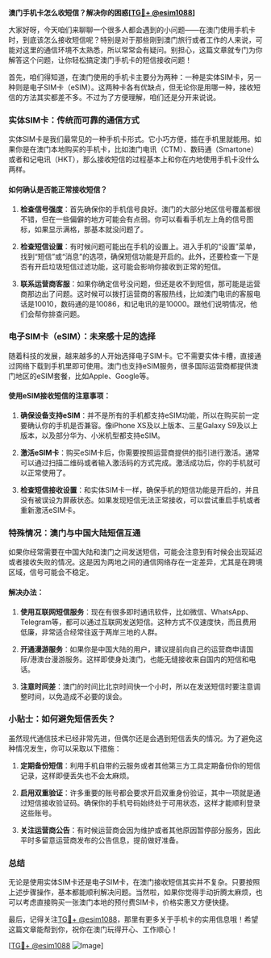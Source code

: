 **澳门手机卡怎么收短信？解决你的困惑[[TG💪+ @esim1088](https://t.me/s/esim1088)]**

大家好呀，今天咱们来聊聊一个很多人都会遇到的小问题——在澳门使用手机卡时，到底该怎么接收短信呢？特别是对于那些刚到澳门旅行或者工作的人来说，可能对这里的通信环境不太熟悉，所以常常会有疑问。别担心，这篇文章就专门为你解答这个问题，让你轻松搞定澳门手机卡的短信接收问题！

首先，咱们得知道，在澳门使用的手机卡主要分为两种：一种是实体SIM卡，另一种则是电子SIM卡（eSIM）。这两种卡各有优缺点，但无论你是用哪一种，接收短信的方法其实都差不多。不过为了方便理解，咱们还是分开来说说。

### 实体SIM卡：传统而可靠的通信方式

实体SIM卡是我们最常见的一种手机卡形式。它小巧方便，插在手机里就能用。如果你是在澳门本地购买的手机卡，比如澳门电讯（CTM）、数码通（Smartone）或者和记电讯（HKT），那么接收短信的过程基本上和你在内地使用手机卡没什么两样。

#### 如何确认是否能正常接收短信？
1. **检查信号强度**：首先确保你的手机信号良好。澳门的大部分地区信号覆盖都很不错，但在一些偏僻的地方可能会有点弱。你可以看看手机左上角的信号图标，如果显示满格，那基本就没问题了。
   
2. **检查短信设置**：有时候问题可能出在手机的设置上。进入手机的“设置”菜单，找到“短信”或“消息”的选项，确保短信功能是开启的。此外，还要检查一下是否有开启垃圾短信过滤功能，这可能会影响你接收到正常的短信。

3. **联系运营商客服**：如果你确定信号没问题，但还是收不到短信，那可能是运营商那边出了问题。这时候可以拨打运营商的客服热线，比如澳门电讯的客服电话是10010，数码通的是10086，和记电讯的是10000。跟他们说明情况，他们会帮你排查问题。

### 电子SIM卡（eSIM）：未来感十足的选择

随着科技的发展，越来越多的人开始选择电子SIM卡。它不需要实体卡槽，直接通过网络下载到手机里即可使用。澳门也支持eSIM服务，很多国际运营商都提供澳门地区的eSIM套餐，比如Apple、Google等。

#### 使用eSIM接收短信的注意事项：
1. **确保设备支持eSIM**：并不是所有的手机都支持eSIM功能，所以在购买前一定要确认你的手机是否兼容。像iPhone XS及以上版本、三星Galaxy S9及以上版本，以及部分华为、小米机型都支持eSIM。

2. **激活eSIM卡**：购买eSIM卡后，你需要按照运营商提供的指引进行激活。通常可以通过扫描二维码或者输入激活码的方式完成。激活成功后，你的手机就可以正常使用了。

3. **检查短信接收设置**：和实体SIM卡一样，确保手机的短信功能是开启的，并且没有被误设为屏蔽状态。如果发现短信无法正常接收，可以尝试重启手机或者重新激活eSIM卡。

### 特殊情况：澳门与中国大陆短信互通

如果你经常需要在中国大陆和澳门之间发送短信，可能会注意到有时候会出现延迟或者接收失败的情况。这是因为两地之间的通信网络存在一定差异，尤其是在跨境区域，信号可能会不稳定。

#### 解决办法：
1. **使用互联网短信服务**：现在有很多即时通讯软件，比如微信、WhatsApp、Telegram等，都可以通过互联网发送短信。这种方式不仅速度快，而且费用低廉，非常适合经常往返于两岸三地的人群。

2. **开通漫游服务**：如果你是中国大陆的用户，建议提前向自己的运营商申请国际/港澳台漫游服务。这样即使身处澳门，也能无缝接收来自国内的短信和电话。

3. **注意时间差**：澳门的时间比北京时间快一个小时，所以在发送短信时要注意调整时间，以免造成不必要的误会。

### 小贴士：如何避免短信丢失？

虽然现代通信技术已经非常先进，但偶尔还是会遇到短信丢失的情况。为了避免这种情况发生，你可以采取以下措施：

1. **定期备份短信**：利用手机自带的云服务或者其他第三方工具定期备份你的短信记录，这样即便丢失也不会太麻烦。

2. **启用双重验证**：许多重要的账号都会要求开启双重身份验证，其中一项就是通过短信接收验证码。确保你的手机号码始终处于可用状态，这样才能顺利登录这些账号。

3. **关注运营商公告**：有时候运营商会因为维护或者其他原因暂停部分服务，因此平时多留意运营商发布的公告信息，提前做好准备。

### 总结

无论是使用实体SIM卡还是电子SIM卡，在澳门接收短信其实并不复杂。只要按照上述步骤操作，基本都能顺利解决问题。当然啦，如果你觉得手动折腾太麻烦，也可以考虑直接购买一张澳门本地的预付费SIM卡，价格实惠又方便快捷。

最后，记得关注[TG💪+ @esim1088](https://t.me/s/esim1088)，那里有更多关于手机卡的实用信息哦！希望这篇文章能帮到你，祝你在澳门玩得开心、工作顺心！

[[TG💪+ @esim1088](https://t.me/s/esim1088) ![Image](https://i.postimg.cc/4NQfJmqS/Snipaste-2025-05-13-00-14-12.png)]